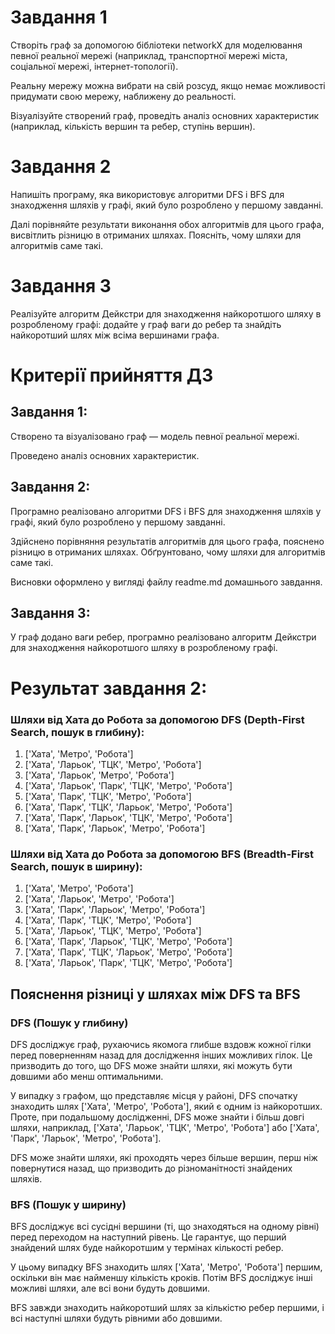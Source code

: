 # Завдання 1

Створіть граф за допомогою бібліотеки networkX для моделювання певної реальної мережі (наприклад, транспортної мережі міста, соціальної мережі, інтернет-топології).

Реальну мережу можна вибрати на свій розсуд, якщо немає можливості придумати свою мережу, наближену до реальності.

Візуалізуйте створений граф, проведіть аналіз основних характеристик (наприклад, кількість вершин та ребер, ступінь вершин).

# Завдання 2

Напишіть програму, яка використовує алгоритми DFS і BFS для знаходження шляхів у графі, який було розроблено у першому завданні.

Далі порівняйте результати виконання обох алгоритмів для цього графа, висвітлить різницю в отриманих шляхах. Поясніть, чому шляхи для алгоритмів саме такі.

# Завдання 3

Реалізуйте алгоритм Дейкстри для знаходження найкоротшого шляху в розробленому графі: додайте у граф ваги до ребер та знайдіть найкоротший шлях між всіма вершинами графа.

# Критерії прийняття ДЗ


## Завдання 1:

Створено та візуалізовано граф — модель певної реальної мережі.

Проведено аналіз основних характеристик.

## Завдання 2:

Програмно реалізовано алгоритми DFS і BFS для знаходження шляхів у графі, який було розроблено у першому завданні.

Здійснено порівняння результатів алгоритмів для цього графа, пояснено різницю в отриманих шляхах. Обґрунтовано, чому шляхи для алгоритмів саме такі.

Висновки оформлено у вигляді файлу readme.md домашнього завдання.

## Завдання 3:

У граф додано ваги ребер, програмно реалізовано алгоритм Дейкстри для знаходження найкоротшого шляху в розробленому графі.



# Результат завдання 2:

### Шляхи від Хата до Робота за допомогою DFS (Depth-First Search, пошук в глибину):

1. ['Хата', 'Метро', 'Робота']
2. ['Хата', 'Ларьок', 'ТЦК', 'Метро', 'Робота']
3. ['Хата', 'Ларьок', 'Метро', 'Робота']
4. ['Хата', 'Ларьок', 'Парк', 'ТЦК', 'Метро', 'Робота']
5. ['Хата', 'Парк', 'ТЦК', 'Метро', 'Робота']
6. ['Хата', 'Парк', 'ТЦК', 'Ларьок', 'Метро', 'Робота']
7. ['Хата', 'Парк', 'Ларьок', 'ТЦК', 'Метро', 'Робота']
8. ['Хата', 'Парк', 'Ларьок', 'Метро', 'Робота']

### Шляхи від Хата до Робота за допомогою BFS (Breadth-First Search, пошук в ширину):

1. ['Хата', 'Метро', 'Робота']
2. ['Хата', 'Ларьок', 'Метро', 'Робота']
3. ['Хата', 'Парк', 'Ларьок', 'Метро', 'Робота']
4. ['Хата', 'Парк', 'ТЦК', 'Метро', 'Робота']
5. ['Хата', 'Ларьок', 'ТЦК', 'Метро', 'Робота']
6. ['Хата', 'Парк', 'Ларьок', 'ТЦК', 'Метро', 'Робота']
7. ['Хата', 'Парк', 'ТЦК', 'Ларьок', 'Метро', 'Робота']
8. ['Хата', 'Ларьок', 'Парк', 'ТЦК', 'Метро', 'Робота']

## Пояснення різниці у шляхах між DFS та BFS

### DFS (Пошук у глибину)

DFS досліджує граф, рухаючись якомога глибше вздовж кожної гілки перед поверненням назад для дослідження інших можливих гілок. Це призводить до того, що DFS може знайти шляхи, які можуть бути довшими або менш оптимальними.

У випадку з графом, що представляє місця у районі, DFS спочатку знаходить шлях ['Хата', 'Метро', 'Робота'], який є одним із найкоротших. Проте, при подальшому дослідженні, DFS може знайти і більш довгі шляхи, наприклад, ['Хата', 'Ларьок', 'ТЦК', 'Метро', 'Робота'] або ['Хата', 'Парк', 'Ларьок', 'Метро', 'Робота'].

DFS може знайти шляхи, які проходять через більше вершин, перш ніж повернутися назад, що призводить до різноманітності знайдених шляхів.

### BFS (Пошук у ширину)

BFS досліджує всі сусідні вершини (ті, що знаходяться на одному рівні) перед переходом на наступний рівень. Це гарантує, що перший знайдений шлях буде найкоротшим у термінах кількості ребер.
  
У цьому випадку BFS знаходить шлях ['Хата', 'Метро', 'Робота'] першим, оскільки він має найменшу кількість кроків. Потім BFS досліджує інші можливі шляхи, але всі вони будуть довшими.

BFS завжди знаходить найкоротший шлях за кількістю ребер першими, і всі наступні шляхи будуть рівними або довшими.







